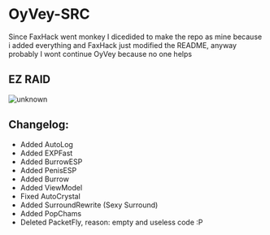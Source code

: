 # OyVey-SRC

Since FaxHack went monkey I dicedided to make the repo as mine because i added everything and FaxHack just modified the README, anyway probably I wont continue OyVey because no one helps

## EZ RAID

![unknown](https://user-images.githubusercontent.com/86989232/135507189-5efbaab3-80cb-4053-a7cc-531ddd1d645e.png)

## Changelog:

* Added AutoLog
* Added EXPFast
* Added BurrowESP
* Added PenisESP
* Added Burrow
* Added ViewModel
* Fixed AutoCrystal
* Added SurroundRewrite (Sexy Surround)
* Added PopChams
* Deleted PacketFly, reason: empty and useless code :P
